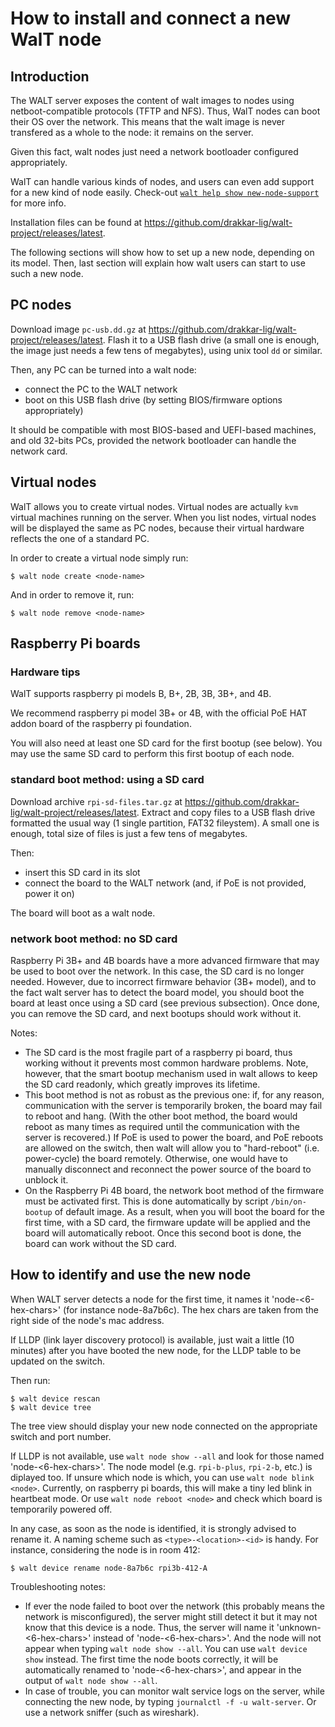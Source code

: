 
# How to install and connect a new WalT node

## Introduction

The WALT server exposes the content of walt images to nodes using netboot-compatible protocols (TFTP and NFS).
Thus, WalT nodes can boot their OS over the network.
This means that the walt image is never transfered as a whole to the node: it remains on the server.

Given this fact, walt nodes just need a network bootloader configured appropriately.

WalT can handle various kinds of nodes, and users can even add support for a new kind of
node easily. Check-out [`walt help show new-node-support`](new-node-support.md) for more info.

Installation files can be found at https://github.com/drakkar-lig/walt-project/releases/latest.

The following sections will show how to set up a new node, depending on its model.
Then, last section will explain how walt users can start to use such a new node.


## PC nodes

Download image `pc-usb.dd.gz` at https://github.com/drakkar-lig/walt-project/releases/latest.
Flash it to a USB flash drive (a small one is enough, the image just needs a few tens of megabytes),
using unix tool `dd` or similar.

Then, any PC can be turned into a walt node:
* connect the PC to the WALT network
* boot on this USB flash drive (by setting BIOS/firmware options appropriately)

It should be compatible with most BIOS-based and UEFI-based machines, and old 32-bits PCs, provided
the network bootloader can handle the network card.


## Virtual nodes

WalT allows you to create virtual nodes. Virtual nodes are actually `kvm` virtual machines running
on the server. When you list nodes, virtual nodes will be displayed the same as PC nodes, because
their virtual hardware reflects the one of a standard PC.

In order to create a virtual node simply run:
```
$ walt node create <node-name>
```

And in order to remove it, run:
```
$ walt node remove <node-name>
```


## Raspberry Pi boards

### Hardware tips

WalT supports raspberry pi models B, B+, 2B, 3B, 3B+, and 4B.

We recommend raspberry pi model 3B+ or 4B, with the official PoE HAT addon board of the raspberry pi foundation.

You will also need at least one SD card for the first bootup (see below). You may use the same SD card to
perform this first bootup of each node.


### standard boot method: using a SD card

Download archive `rpi-sd-files.tar.gz` at https://github.com/drakkar-lig/walt-project/releases/latest.
Extract and copy files to a USB flash drive formatted the usual way (1 single partition, FAT32 fileystem).
A small one is enough, total size of files is just a few tens of megabytes.

Then:
* insert this SD card in its slot
* connect the board to the WALT network (and, if PoE is not provided, power it on)

The board will boot as a walt node.


### network boot method: no SD card

Raspberry Pi 3B+ and 4B boards have a more advanced firmware that may be used to boot over the network.
In this case, the SD card is no longer needed. However, due to incorrect firmware behavior (3B+ model),
and to the fact walt server has to detect the board model, you should boot the board at least once using
a SD card (see previous subsection).
Once done, you can remove the SD card, and next bootups should work without it.

Notes:
* The SD card is the most fragile part of a raspberry pi board, thus working without it prevents most
  common hardware problems. Note, however, that the smart bootup mechanism used in walt allows to keep
  the SD card readonly, which greatly improves its lifetime.
* This boot method is not as robust as the previous one: if, for any reason, communication with
  the server is temporarily broken, the board may fail to reboot and hang. (With the other boot method,
  the board would reboot as many times as required until the communication with the server is recovered.)
  If PoE is used to power the board, and PoE reboots are allowed on the switch, then walt will allow you
  to "hard-reboot" (i.e. power-cycle) the board remotely. Otherwise, one would have to manually disconnect
  and reconnect the power source of the board to unblock it.
* On the Raspberry Pi 4B board, the network boot method of the firmware must be activated first. This is
  done automatically by script `/bin/on-bootup` of default image. As a result, when you will boot the
  board for the first time, with a SD card, the firmware update will be applied and the board will
  automatically reboot. Once this second boot is done, the board can work without the SD card.


## How to identify and use the new node

When WALT server detects a node for the first time, it names it 'node-<6-hex-chars>' (for instance node-8a7b6c).
The hex chars are taken from the right side of the node's mac address.

If LLDP (link layer discovery protocol) is available, just wait a little (10 minutes) after you have booted
the new node, for the LLDP table to be updated on the switch.

Then run:
```
$ walt device rescan
$ walt device tree
```

The tree view should display your new node connected on the appropriate switch and port number.

If LLDP is not available, use `walt node show --all` and look for those named 'node-<6-hex-chars>'.
The node model (e.g. `rpi-b-plus`, `rpi-2-b`, etc.) is diplayed too.
If unsure which node is which, you can use `walt node blink <node>`. Currently, on raspberry pi boards,
this will make a tiny led blink in heartbeat mode. Or use `walt node reboot <node>` and check which
board is temporarily powered off.

In any case, as soon as the node is identified, it is strongly advised to rename it. A naming scheme
such as `<type>-<location>-<id>` is handy. For instance, considering the node is in room 412:
```
$ walt device rename node-8a7b6c rpi3b-412-A
```

Troubleshooting notes:
* If ever the node failed to boot over the network (this probably means the network is misconfigured),
  the server might still detect it but it may not know that this device is a node. Thus, the server
  will name it 'unknown-<6-hex-chars>' instead of 'node-<6-hex-chars>'. And the node will not appear
  when typing `walt node show --all`. You can use `walt device show` instead.
  The first time the node boots correctly, it will be automatically renamed to 'node-<6-hex-chars>',
  and appear in the output of `walt node show --all`.
* In case of trouble, you can monitor walt service logs on the server, while connecting the new node,
  by typing `journalctl -f -u walt-server`. Or use a network sniffer (such as wireshark).

